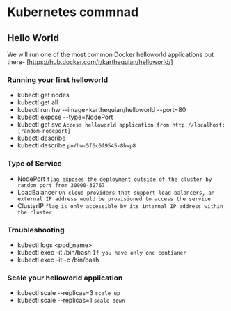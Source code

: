 # Kubernetes commnad
## Hello World
We will run one of the most common Docker helloworld applications out there- [https://hub.docker.com/r/karthequian/helloworld/]

### Running your first helloworld
* kubectl get nodes
* kubectl get all
* kubectl run hw --image=karthequian/helloworld --port=80
* kubectl expose <deployment-name> --type=NodePort
* kubectl get svc `Access helloworld application from http://localhost:[random-nodeport]`
* kubectl describe <deployment-name>
* kubectl describe <pod-name> `po/hw-5f6c6f9545-8hwp8`

### Type of Service
* NodePort `flag exposes the deployment outside of the cluster by random port from 30000-32767`
* LoadBalancer `On cloud providers that support load balancers, an external IP address would be provisioned to access the service`
* ClusterIP `flag is only accessible by its internal IP address within the cluster`

###  Troubleshooting
* kubectl logs <pod_name>
* kubectl exec -it <pod-name> /bin/bash `If you have only one contianer`
* kubectl exec -it <pod-name> -c <container-name> /bin/bash


### Scale your helloworld application
* kubectl scale --replicas=3 <deployment-name> `scale up`
* kubectl scale --replicas=1 <deployment-name> `scale down`